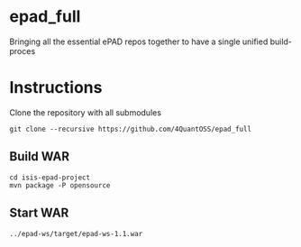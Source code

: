 # epad_full
Bringing all the essential ePAD repos together to have a single unified build-proces

# Instructions

Clone the repository with all submodules

```
git clone --recursive https://github.com/4QuantOSS/epad_full
```

## Build WAR

```
cd isis-epad-project
mvn package -P opensource
```

## Start WAR
```
../epad-ws/target/epad-ws-1.1.war
```
